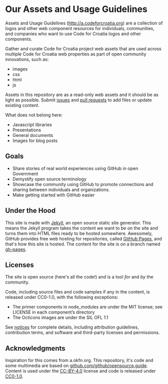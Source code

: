 # Our Assets and Usage Guidelines

Assets and Usage Guidelines (http://a.codeforcroatia.org) are a collection of logos and other web component resources for individuals, communities, and companies who want to use Code for Croatia logos and other components.

Gather and curate Code for Croatia project web assets that are used across multiple Code for Croatia web properties as part of open community innovations, such as:
- images
- css
- html
- js

Assets in this repository are as a read-only web assets and it should be as light as possible. Submit [issues](https://github.com/codeforcroatia/assets/issues/new) and [pull requests](https://github.com/codeforcroatia/assets/compare/) to add files or update existing content.

What does not belong here:

- Javascript libraries
- Presentations
- General documents
- Images for blog posts

## Goals

- Share stories of real world experiences using GitHub in open Government
- Demystify open source terminology
- Showcase the community using GitHub to promote connections and sharing between individuals and organizations.
- Make getting started with GitHub easier

## Under the Hood

This site is made with [Jekyll](http://jekyllrb.com), an open source static site generator. This means the Jekyll program takes the content we want to be on the site and turns them into HTML files ready to be hosted somewhere. Awesomely, GitHub provides free web hosting for repositories, called [GitHub Pages](http://pages.github.com/), and that's how this site is hosted. The content for the site is on a branch named [gh-pages](https://github.com/codeforcroatia/assets/tree/gh-pages).

## Licenses

The site is open source (here's all the code!) and is a tool _for_ and _by_ the community.

Code, including source files and code samples if any in the content, is released under CC0-1.0, with the following exceptions:

- The primer components in node_modules are under the MIT license; see LICENSE in each component’s directory
- The Octicons images are under the SIL OFL 1.1

See [notices](notices.md) for complete details, including attribution guidelines, contribution terms, and software and third-party licenses and permissions.

## Acknowledgments

Inspiration for this comes from a.okfn.org. This repository, it's code and some multimedia are based on [github.com/github/opensource.guide](https://github.com/github/opensource.guide). Content is used under the [CC-BY-4.0](https://creativecommons.org/licenses/by/4.0/) license and code is released under [CC0-1.0](https://creativecommons.org/publicdomain/zero/1.0/).
